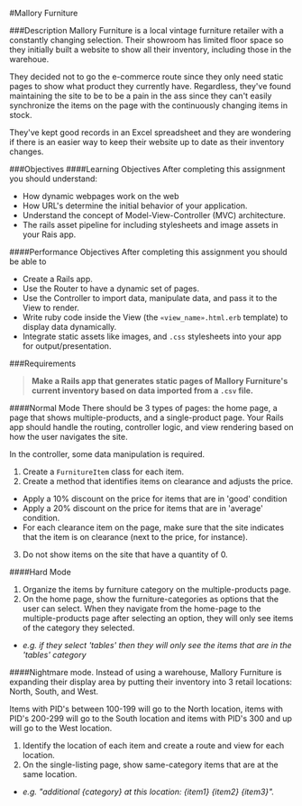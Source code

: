 #Mallory Furniture

###Description
Mallory Furniture is a local vintage furniture retailer with a constantly changing selection. Their showroom has limited floor space so they initially built a website to show all their inventory, including those in the warehoue.

They decided not to go the e-commerce route since they only need static pages to show what product they currently have. Regardless, they've found maintaining the site to be to be a pain in the ass since they can't easily synchronize the items on the page with the continuously changing items in stock.

They've kept good records in an Excel spreadsheet and they are wondering if there is an easier way to keep their website up to date as their inventory changes.

###Objectives
####Learning Objectives
After completing this assignment you should understand:
- How dynamic webpages work on the web
- How URL's determine the initial behavior of your application.
- Understand the concept of Model-View-Controller (MVC) architecture.
- The rails asset pipeline for including stylesheets and image assets in your Rais app.

####Performance Objectives
After completing this assignment you should be able to
- Create a Rails app.
- Use the Router to have a dynamic set of pages.
- Use the Controller to import data, manipulate data, and pass it to the View to render. 
- Write ruby code inside the View (the `«view_name».html.erb` template) to display data dynamically. 
- Integrate static assets like images, and `.css` stylesheets into your app for output/presentation.

###Requirements
> **Make a Rails app that generates static pages of Mallory Furniture's current inventory based on data imported from a `.csv` file.**


####Normal Mode
There should be 3 types of pages: the home page, a page that shows multiple-products, and a single-product page. Your Rails app should handle the routing, controller logic, and view rendering based on how the user navigates the site.

In the controller, some data manipulation is required.

1. Create a `FurnitureItem` class for each item.
2. Create a method that identifies items on clearance and adjusts the price.
  - Apply a 10% discount on the price for items that are in 'good' condition
  - Apply a 20% discount on the price for items that are in 'average' condition.
  - For each clearance item on the page, make sure that the site indicates that the item is on clearance (next to the price, for instance).
3. Do not show items on the site that have a quantity of 0.


####Hard Mode
1. Organize the items by furniture category on the multiple-products page.
2. On the home page, show the furniture-categories as options that the user can select. When they navigate from the home-page to the multiple-products page after selecting an option, they will only see items of the category they selected.
  - *e.g. if they select 'tables' then they will only see the items that are in the 'tables' category*

####Nightmare mode.
Instead of using a warehouse, Mallory Furniture is expanding their display area by putting their inventory into 3 retail locations: North, South, and West. 

Items with PID's between 100-199 will go to the North location, items with PID's 200-299 will go to the South location and items with PID's 300 and up will go to the West location.

1. Identify the location of each item and create a route and view for each location.
2. On the single-listing page, show same-category items that are at the same location. 
  - *e.g. "additional {category} at this location: {item1} {item2} {item3}".*
  
